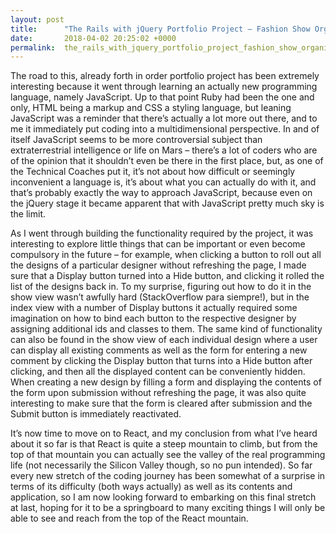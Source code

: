 ```yaml
---
layout: post
title:      "The Rails with jQuery Portfolio Project – Fashion Show Organizer"
date:       2018-04-02 20:25:02 +0000
permalink:  the_rails_with_jquery_portfolio_project_fashion_show_organizer
---
```



The road to this, already forth in order portfolio project has been extremely interesting because it went through learning an actually new programming language, namely JavaScript. Up to that point Ruby had been the one and only, HTML being a markup and CSS a styling language, but leaning JavaScript was a reminder that there’s actually a lot more out there, and to me it immediately put coding into a multidimensional perspective. In and of itself JavaScript seems to be more controversial subject than extraterrestrial intelligence or life on Mars – there’s a lot of coders who are of the opinion that it shouldn’t even be there in the first place, but, as one of the Technical Coaches put it, it’s not about how difficult or seemingly inconvenient a language is, it’s about what you can actually do with it, and that’s probably exactly the way to approach JavaScript, because even on the jQuery stage it became apparent that with JavaScript pretty much sky is the limit. 

As I went through building the functionality required by the project, it was interesting to explore little things that can be important or even become compulsory in the future – for example, when clicking a button to roll out all the designs of a particular designer without refreshing the page, I made sure that a Display button turned into a Hide button, and clicking it rolled the list of the designs back in. To my surprise, figuring out how to do it in the show view wasn’t awfully hard (StackOverflow para siempre!), but in the index view with a number of Display buttons it actually required some imagination on how to bind each button to the respective designer by assigning additional ids and classes to them. The same kind of functionality can also be found in the show view of each individual design where a user can display all existing comments as well as the form for entering a new comment by clicking the Display button that turns into a Hide button after clicking, and then all the displayed content can be conveniently hidden. When creating a new design by filling a form and displaying the contents of the form upon submission without refreshing the page, it was also quite interesting to make sure that the form is cleared after submission and the Submit button is immediately reactivated. 

It’s now time to move on to React, and my conclusion from what I’ve heard about it so far is that React is quite a steep mountain to climb, but from the top of that mountain you can actually see the valley of the real programming life (not necessarily the Silicon Valley though, so no pun intended). So far every new stretch of the coding journey has been somewhat of a surprise in terms of its difficulty (both ways actually) as well as its contents and application, so I am now looking forward to embarking on this final stretch at last, hoping for it to be a springboard to many exciting things I will only be able to see and reach from the top of the React mountain. 

